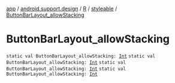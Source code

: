 [app](../../../index.md) / [android.support.design](../../index.md) / [R](../index.md) / [styleable](index.md) / [ButtonBarLayout_allowStacking](.)

# ButtonBarLayout_allowStacking

`static val ButtonBarLayout_allowStacking: `[`Int`](https://kotlinlang.org/api/latest/jvm/stdlib/kotlin/-int/index.html)
`static val ButtonBarLayout_allowStacking: `[`Int`](https://kotlinlang.org/api/latest/jvm/stdlib/kotlin/-int/index.html)
`static val ButtonBarLayout_allowStacking: `[`Int`](https://kotlinlang.org/api/latest/jvm/stdlib/kotlin/-int/index.html)
`static val ButtonBarLayout_allowStacking: `[`Int`](https://kotlinlang.org/api/latest/jvm/stdlib/kotlin/-int/index.html)